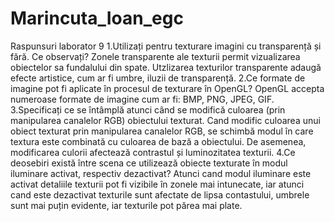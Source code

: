 # Marincuta_Ioan_egc

Raspunsuri laborator 9
1.Utilizați pentru texturare imagini cu transparență și fără. Ce observați?
Zonele transparente ale texturii permit vizualizarea obiectelor sa fundalului din spate. Utzlizarea texturilor transparente adaugă efecte artistice, cum ar fi umbre, iluzii de transparență.
2.Ce formate de imagine pot fi aplicate în procesul de texturare în OpenGL?
OpenGL accepta numeroase formate de imagine cum ar fi: BMP, PNG, JPEG, GIF.
3.Specificați ce se întâmplă atunci când se modifică culoarea (prin manipularea canalelor RGB) obiectului texturat.
Cand modific culoarea unui obiect texturat prin manipularea canalelor RGB, se schimbă modul în care textura este combinată cu culoarea de bază a obiectului. De asemenea, modificarea culorii afectează contrastul și luminozitatea texturii.
4.Ce deosebiri există între scena ce utilizează obiecte texturate în modul iluminare activat, respectiv dezactivat?
Atunci cand modul iluminare este activat detaliile texturii pot fi vizibile în zonele mai intunecate, iar atunci cand este dezactivat texturile sunt afectate de lipsa contastului, umbrele sunt mai puțin evidente, iar texturile pot părea mai plate.